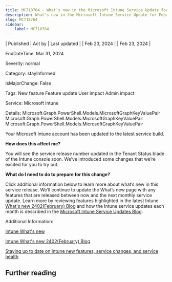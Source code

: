 ```yaml
---
title: MC718764 - What’s new in the Microsoft Intune Service Update for February 2023
description: What’s new in the Microsoft Intune Service Update for February 2023
slug: MC718764
sidebar:
    label: MC718764
---
```



| Published | Act by | Last updated |
| Feb 23, 2024 |  | Feb 23, 2024 |

EndDateTime: Mar 31, 2024

Severity: normal

Category: stayInformed

IsMajorChange: False

Tags: New feature Feature update User impact Admin impact

Service: Microsoft Intune

Details: Microsoft.Graph.PowerShell.Models.MicrosoftGraphKeyValuePair Microsoft.Graph.PowerShell.Models.MicrosoftGraphKeyValuePair Microsoft.Graph.PowerShell.Models.MicrosoftGraphKeyValuePair

<p>Your Microsoft Intune account has been updated to the latest service build.</p>
<p><b>How does this affect me?</b></p>

<p>You will see the service release number updated in the Tenant Status blade of the Intune console soon. We’ve introduced some changes that we’re excited for you to try out.</p>

<p><b>What do I need to do to prepare for this change?</b></p>

<p>Click additional information below to learn more about what’s new in this service release. We’ll continue to update the What’s new page with any features that are released between now and the next monthly service update. Learn more by reviewing features highlighted in the latest Intune <a href="https://aka.ms/IntuneWN2402" target="_blank">What's new 2402(February) Blog</a> and how the Intune service updates each month is described in the <a href="https://techcommunity.microsoft.com/t5/intune-customer-success/microsoft-intune-service-updates/ba-p/358728" target="_blank">Microsoft Intune Service Updates Blog</a>.&nbsp;</p>

<p>Additional Information:</p><p><a href="https://aka.ms/intunewhatsnewtoday" target="_blank">Intune What's new</a><br></p><p><a href="https://aka.ms/IntuneWN2402" target="_blank">Intune What's new 2402(February) Blog</a></p><p><a href="https://aka.ms/MEMServiceChangeBlog" target="_blank">Staying up to date on Intune new features, service changes, and service health</a></p>

## Further reading
